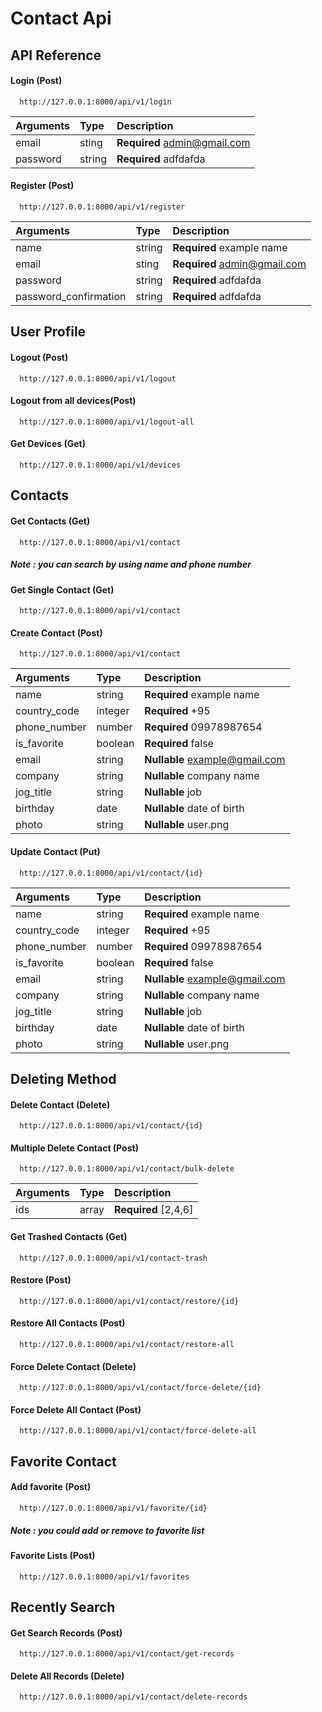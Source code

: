 # Contact Api

## API Reference

#### Login (Post)

```https
  http://127.0.0.1:8000/api/v1/login
```

| Arguments | Type   | Description                  |
| :-------- | :----- | :--------------------------- |
| email     | sting  | **Required** admin@gmail.com |
| password  | string | **Required** adfdafda        |

#### Register (Post)

```https
  http://127.0.0.1:8000/api/v1/register
```

| Arguments             | Type   | Description                  |
| :-------------------- | :----- | :--------------------------- |
| name                  | string | **Required** example name    |
| email                 | sting  | **Required** admin@gmail.com |
| password              | string | **Required** adfdafda        |
| password_confirmation | string | **Required** adfdafda        |

## User Profile

#### Logout (Post)

```https
  http://127.0.0.1:8000/api/v1/logout
```

#### Logout from all devices(Post)

```https
  http://127.0.0.1:8000/api/v1/logout-all
```

#### Get Devices (Get)

```https
  http://127.0.0.1:8000/api/v1/devices
```

## Contacts

#### Get Contacts (Get)

```https
  http://127.0.0.1:8000/api/v1/contact
```

##### Note : you can search by using name and phone number

#### Get Single Contact (Get)

```https
  http://127.0.0.1:8000/api/v1/contact
```

#### Create Contact (Post)

```https
  http://127.0.0.1:8000/api/v1/contact
```

| Arguments    | Type    | Description                    |
| :----------- | :------ | :----------------------------- |
| name         | string  | **Required** example name      |
| country_code | integer | **Required** +95               |
| phone_number | number  | **Required** 09978987654       |
| is_favorite  | boolean | **Required** false             |
| email        | string  | **Nullable** example@gmail.com |
| company      | string  | **Nullable** company name      |
| jog_title    | string  | **Nullable** job               |
| birthday     | date    | **Nullable** date of birth     |
| photo        | string  | **Nullable** user.png          |

#### Update Contact (Put)

```https
  http://127.0.0.1:8000/api/v1/contact/{id}
```

| Arguments    | Type    | Description                    |
| :----------- | :------ | :----------------------------- |
| name         | string  | **Required** example name      |
| country_code | integer | **Required** +95               |
| phone_number | number  | **Required** 09978987654       |
| is_favorite  | boolean | **Required** false             |
| email        | string  | **Nullable** example@gmail.com |
| company      | string  | **Nullable** company name      |
| jog_title    | string  | **Nullable** job               |
| birthday     | date    | **Nullable** date of birth     |
| photo        | string  | **Nullable** user.png          |

## Deleting Method

#### Delete Contact (Delete)

```https
  http://127.0.0.1:8000/api/v1/contact/{id}
```

#### Multiple Delete Contact (Post)

```https
  http://127.0.0.1:8000/api/v1/contact/bulk-delete
```

| Arguments | Type  | Description          |
| :-------- | :---- | :------------------- |
| ids       | array | **Required** [2,4,6] |

#### Get Trashed Contacts (Get)

```https
  http://127.0.0.1:8000/api/v1/contact-trash
```

#### Restore (Post)

```https
  http://127.0.0.1:8000/api/v1/contact/restore/{id}
```

#### Restore All Contacts (Post)

```https
  http://127.0.0.1:8000/api/v1/contact/restore-all
```

#### Force Delete Contact (Delete)

```https
  http://127.0.0.1:8000/api/v1/contact/force-delete/{id}
```

#### Force Delete All Contact (Post)

```https
  http://127.0.0.1:8000/api/v1/contact/force-delete-all
```

## Favorite Contact

#### Add favorite (Post)

```https
  http://127.0.0.1:8000/api/v1/favorite/{id}
```

##### Note : you could add or remove to favorite list

#### Favorite Lists (Post)

```https
  http://127.0.0.1:8000/api/v1/favorites
```

## Recently Search

#### Get Search Records (Post)

```https
  http://127.0.0.1:8000/api/v1/contact/get-records
```

#### Delete All Records (Delete)

```https
  http://127.0.0.1:8000/api/v1/contact/delete-records
```

